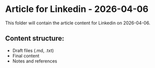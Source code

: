 # Article for Linkedin - 2026-04-06

This folder will contain the article content for Linkedin on 2026-04-06.

## Content structure:
- Draft files (.md, .txt)
- Final content
- Notes and references
